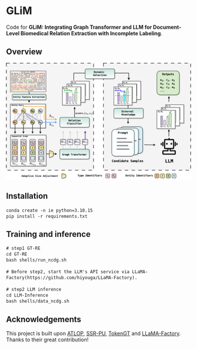 # GLiM 
Code for **GLiM: Integrating Graph Transformer and LLM for Document-Level Biomedical Relation Extraction with Incomplete Labeling**.



## Overview

![arch](./assets/arch.png)



## Installation

```
conda create -n ie python=3.10.15
pip install -r requirements.txt
```



## Training and inference

```
# step1 GT-RE
cd GT-RE
bash shells/run_ncdg.sh

# Before step2, start the LLM's API service via LLaMA-Factory(https://github.com/hiyouga/LLaMA-Factory).

# step2 LLM inference
cd LLM-Inference
bash shells/data_ncdg.sh
```



## Acknowledgements

This project is built upon [ATLOP](https://github.com/wzhouad/ATLOP),  [SSR-PU](https://github.com/www-Ye/SSR-PU),  [TokenGT](https://github.com/jw9730/tokengt) and [LLaMA-Factory](https://github.com/hiyouga/LLaMA-Factory). Thanks to their great contribution!

